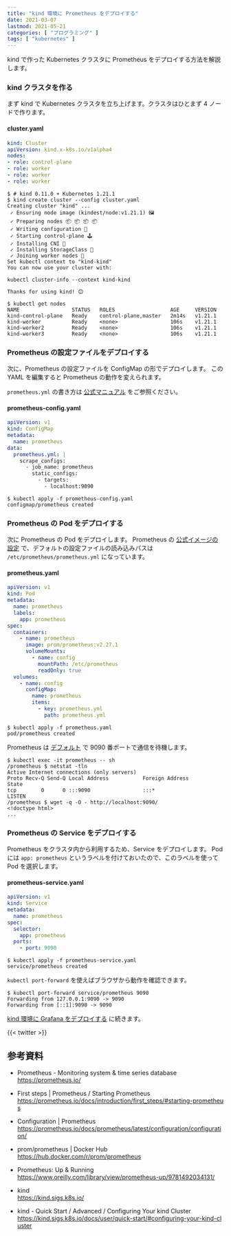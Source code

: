 ```yaml
---
title: "kind 環境に Prometheus をデプロイする"
date: 2021-03-07
lastmod: 2021-05-21
categories: [ "プログラミング" ]
tags: [ "kubernetes" ]
---
```


kind で作った Kubernetes クラスタに Prometheus をデプロイする方法を解説します。

### kind クラスタを作る

まず kind で Kubernetes クラスタを立ち上げます。クラスタはひとまず 4 ノードで作ります。

#### cluster.yaml

```yaml
kind: Cluster
apiVersion: kind.x-k8s.io/v1alpha4
nodes:
- role: control-plane
- role: worker
- role: worker
- role: worker
```

```console
$ # kind 0.11.0 + Kubernetes 1.21.1
$ kind create cluster --config cluster.yaml
Creating cluster "kind" ...
 ✓ Ensuring node image (kindest/node:v1.21.1) 🖼
 ✓ Preparing nodes 📦 📦 📦 📦  
 ✓ Writing configuration 📜 
 ✓ Starting control-plane 🕹️ 
 ✓ Installing CNI 🔌 
 ✓ Installing StorageClass 💾 
 ✓ Joining worker nodes 🚜 
Set kubectl context to "kind-kind"
You can now use your cluster with:

kubectl cluster-info --context kind-kind

Thanks for using kind! 😊
```

```console
$ kubectl get nodes
NAME                 STATUS   ROLES                  AGE     VERSION
kind-control-plane   Ready    control-plane,master   2m14s   v1.21.1
kind-worker          Ready    <none>                 106s    v1.21.1
kind-worker2         Ready    <none>                 106s    v1.21.1
kind-worker3         Ready    <none>                 106s    v1.21.1
```

### Prometheus の設定ファイルをデプロイする

次に、Prometheus の設定ファイルを ConfigMap の形でデプロイします。
この YAML を編集すると Prometheus の動作を変えられます。

`prometheus.yml` の書き方は [公式マニュアル](https://prometheus.io/docs/prometheus/latest/configuration/configuration/) をご参照ください。

#### prometheus-config.yaml

```yaml
apiVersion: v1
kind: ConfigMap
metadata:
  name: prometheus
data:
  prometheus.yml: |
    scrape_configs:
      - job_name: prometheus
        static_configs:
          - targets:
            - localhost:9090
```

```console
$ kubectl apply -f prometheus-config.yaml 
configmap/prometheus created
```

### Prometheus の Pod をデプロイする

次に Prometheus の Pod をデプロイします。
Prometheus の [公式イメージの設定](https://hub.docker.com/r/prom/prometheus/tags) で、デフォルトの設定ファイルの読み込みパスは `/etc/prometheus/prometheus.yml` になっています。

#### prometheus.yaml

```yaml
apiVersion: v1
kind: Pod
metadata:
  name: prometheus
  labels:
    app: prometheus
spec:
  containers:
    - name: prometheus
      image: prom/prometheus:v2.27.1
      volumeMounts:
        - name: config
          mountPath: /etc/prometheus
          readOnly: true
  volumes:
    - name: config
      configMap:
        name: prometheus
        items:
          - key: prometheus.yml
            path: prometheus.yml
```

```console
$ kubectl apply -f prometheus.yaml 
pod/prometheus created
```

Prometheus は [デフォルト](https://prometheus.io/docs/introduction/first_steps/#starting-prometheus) で 9090 番ポートで通信を待機します。

```console
$ kubectl exec -it prometheus -- sh
/prometheus $ netstat -tln
Active Internet connections (only servers)
Proto Recv-Q Send-Q Local Address           Foreign Address         State       
tcp        0      0 :::9090                 :::*                    LISTEN 
/prometheus $ wget -q -O - http://localhost:9090/
<!doctype html>
...
```

### Prometheus の Service をデプロイする

Prometheus をクラスタ内から利用するため、Service をデプロイします。
Pod には `app: prometheus` というラベルを付けておいたので、このラベルを使って Pod を選択します。

#### prometheus-service.yaml

```yaml
apiVersion: v1
kind: Service
metadata:
  name: prometheus
spec:
  selector:
    app: prometheus
  ports:
    - port: 9090
```

```console
$ kubectl apply -f prometheus-service.yaml 
service/prometheus created
```

`kubectl port-forward` を使えばブラウザから動作を確認できます。

```console
$ kubectl port-forward service/prometheus 9090
Forwarding from 127.0.0.1:9090 -> 9090
Forwarding from [::1]:9090 -> 9090
```

[kind 環境に Grafana をデプロイする](/2021/03/08) に続きます。

{{< twitter >}}

## 参考資料
- Prometheus - Monitoring system &amp; time series database<br />
  <span style="word-break: break-all;">
  https://prometheus.io/
  </span>

- First steps | Prometheus / Starting Prometheus<br />
  <span style="word-break: break-all;">
  https://prometheus.io/docs/introduction/first_steps/#starting-prometheus
  </span>

- Configuration | Prometheus<br />
  <span style="word-break: break-all;">
  https://prometheus.io/docs/prometheus/latest/configuration/configuration/
  </span>

- prom/prometheus | Docker Hub<br />
  <span style="word-break: break-all;">
  https://hub.docker.com/r/prom/prometheus
  </span>

- Prometheus: Up & Running<br />
  <span style="word-break: break-all;">
  https://www.oreilly.com/library/view/prometheus-up/9781492034131/
  </span>

- kind<br />
  <span style="word-break: break-all;">
  https://kind.sigs.k8s.io/
  </span>

- kind - Quick Start / Advanced / Configuring Your kind Cluster<br />
  <span style="word-break: break-all;">
  https://kind.sigs.k8s.io/docs/user/quick-start/#configuring-your-kind-cluster
  </span>
